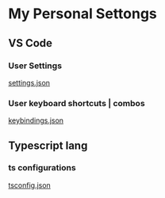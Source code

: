 # My Personal Settongs

## VS Code

### User Settings

[settings.json](settings.json)

### User keyboard shortcuts | combos

[keybindings.json](keybindings.json)

## Typescript lang

### ts configurations

[tsconfig.json](typescript/tsconfig.json)
